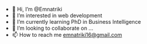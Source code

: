 - 👋 Hi, I’m @Emnatriki
- 👀 I’m interested in web development
- 🌱 I’m currently learning PhD in Business Intelligence 
- 💞️ I’m looking to collaborate on ...
- 📫 How to reach me emnatriki16@gmail.com

<!---
Emnatriki/Emnatriki is a ✨ special ✨ repository because its `README.md` (this file) appears on your GitHub profile.
You can click the Preview link to take a look at your changes.
--->
